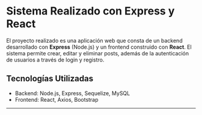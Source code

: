# Sistema Realizado con Express y React

El proyecto realizado es una aplicación web que consta de un backend desarrollado con **Express** (Node.js) y un frontend construido con **React**.
El sistema permite crear, editar y eliminar posts, además de la autenticación de usuarios a través de login y registro.

## Tecnologías Utilizadas
- Backend: Node.js, Express, Sequelize, MySQL
- Frontend: React, Axios, Bootstrap

---


